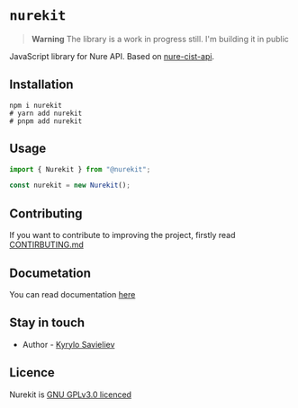 # `nurekit`

> **Warning**
> The library is a work in progress still. I'm building it in public

JavaScript library for Nure API. Based on [nure-cist-api](https://github.com/nure-dev/nure-cist-api).

## Installation

```shell
npm i nurekit
# yarn add nurekit
# pnpm add nurekit
```

## Usage

```js
import { Nurekit } from "@nurekit";

const nurekit = new Nurekit();
```

## Contributing

If you want to contribute to improving the project, firstly read [CONTIRBUTING.md](https://github.com/OneLiL05/nurekit/blob/main/CONTRIBUTING.md)

## Documetation

You can read documentation [here](https://onelil05.github.io/nurekit/)

## Stay in touch

- Author - [Kyrylo Savieliev](https://github.com/OneLiL05)

## Licence

Nurekit is [GNU GPLv3.0 licenced](https://github.com/OneLiL05/nurekit/blob/main/LICENSE)
